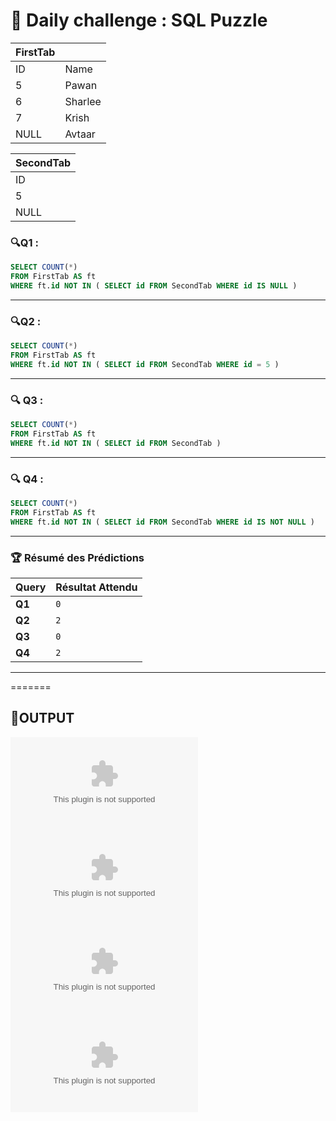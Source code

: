  # 🚀 Daily challenge : SQL Puzzle
| **FirstTab** |        |
|-------------|--------|
| ID         | Name   |
| 5          | Pawan  |
| 6          | Sharlee|
| 7          | Krish  |
| NULL       | Avtaar |

| **SecondTab** |
|-------------|
| ID         |
| 5         |
| NULL      |


### 🔍Q1 :
```sql
SELECT COUNT(*) 
FROM FirstTab AS ft 
WHERE ft.id NOT IN ( SELECT id FROM SecondTab WHERE id IS NULL )
```
---

### 🔍Q2 :
```sql
SELECT COUNT(*) 
FROM FirstTab AS ft 
WHERE ft.id NOT IN ( SELECT id FROM SecondTab WHERE id = 5 )
```
---

### 🔍 **Q3 :**
```sql
SELECT COUNT(*) 
FROM FirstTab AS ft 
WHERE ft.id NOT IN ( SELECT id FROM SecondTab )
```
 
---

### 🔍 **Q4 :**
```sql
SELECT COUNT(*) 
FROM FirstTab AS ft 
WHERE ft.id NOT IN ( SELECT id FROM SecondTab WHERE id IS NOT NULL )
```
---
### 🏆 **Résumé des Prédictions**
| **Query** | **Résultat Attendu** |
|-----------|----------------|
| **Q1** | `0` |
| **Q2** | `2` |
| **Q3** | `0` |
| **Q4** | `2` |

------
 
=======
## 🚀OUTPUT 
![Local Image](./data-1.csv)
![Local Image](./data-2.csv)
![Local Image](./data-3.csv)
![Local Image](./data-4.csv)
 
